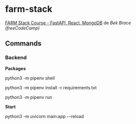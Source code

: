 # farm-stack

[FARM Stack Course - FastAPI, React, MongoDB](https://www.youtube.com/watch?v=OzUzrs8uJl8) de *Bek Brace (freeCodeCamp)*

## Commands

### Backend

**Packages**

python3 -m pipenv shell

python3 -m pipenv install -r requirements.txt

python3 -m pipenv run

**Start**

python3 -m uvicorn main:app --reload
